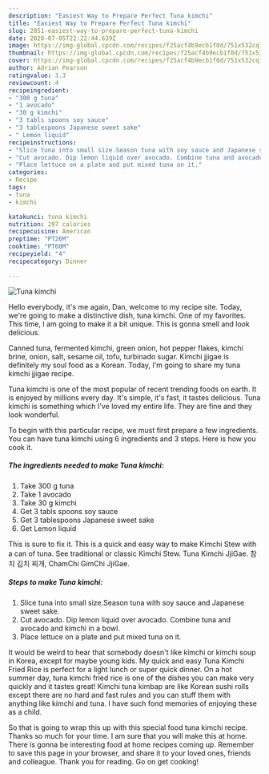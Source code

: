 ```yaml
---
description: "Easiest Way to Prepare Perfect Tuna kimchi"
title: "Easiest Way to Prepare Perfect Tuna kimchi"
slug: 2851-easiest-way-to-prepare-perfect-tuna-kimchi
date: 2020-07-05T22:22:44.639Z
image: https://img-global.cpcdn.com/recipes/f25acf4b9ecb1f0d/751x532cq70/tuna-kimchi-recipe-main-photo.jpg
thumbnail: https://img-global.cpcdn.com/recipes/f25acf4b9ecb1f0d/751x532cq70/tuna-kimchi-recipe-main-photo.jpg
cover: https://img-global.cpcdn.com/recipes/f25acf4b9ecb1f0d/751x532cq70/tuna-kimchi-recipe-main-photo.jpg
author: Adrian Pearson
ratingvalue: 3.3
reviewcount: 4
recipeingredient:
- "300 g tuna"
- "1 avocado"
- "30 g kimchi"
- "3 tabls spoons soy sauce"
- "3 tablespoons Japanese sweet sake"
- " Lemon liquid"
recipeinstructions:
- "Slice tuna into small size.Season tuna with soy sauce and Japanese sweet sake."
- "Cut avocado. Dip lemon liquid over avocado. Combine tuna and avocado and kimchi in a bowl."
- "Place lettuce on a plate and put mixed tuna on it."
categories:
- Recipe
tags:
- tuna
- kimchi

katakunci: tuna kimchi 
nutrition: 297 calories
recipecuisine: American
preptime: "PT26M"
cooktime: "PT60M"
recipeyield: "4"
recipecategory: Dinner

---
```



![Tuna kimchi](https://img-global.cpcdn.com/recipes/f25acf4b9ecb1f0d/751x532cq70/tuna-kimchi-recipe-main-photo.jpg)

Hello everybody, it's me again, Dan, welcome to my recipe site. Today, we're going to make a distinctive dish, tuna kimchi. One of my favorites. This time, I am going to make it a bit unique. This is gonna smell and look delicious.

Canned tuna, fermented kimchi, green onion, hot pepper flakes, kimchi brine, onion, salt, sesame oil, tofu, turbinado sugar. Kimchi jjigae is definitely my soul food as a Korean. Today, I&#39;m going to share my tuna kimchi jjigae recipe.

Tuna kimchi is one of the most popular of recent trending foods on earth. It is enjoyed by millions every day. It's simple, it's fast, it tastes delicious. Tuna kimchi is something which I've loved my entire life. They are fine and they look wonderful.


To begin with this particular recipe, we must first prepare a few ingredients. You can have tuna kimchi using 6 ingredients and 3 steps. Here is how you cook it.

<!--inarticleads1-->

##### The ingredients needed to make Tuna kimchi:

1. Take 300 g tuna
1. Take 1 avocado
1. Take 30 g kimchi
1. Get 3 tabls spoons soy sauce
1. Get 3 tablespoons Japanese sweet sake
1. Get  Lemon liquid


This is sure to fix it. This is a quick and easy way to make Kimchi Stew with a can of tuna. See traditional or classic Kimchi Stew. Tuna Kimchi JjiGae. 참치 김치 찌개, ChamChi GimChi JjiGae. 

<!--inarticleads2-->

##### Steps to make Tuna kimchi:

1. Slice tuna into small size.Season tuna with soy sauce and Japanese sweet sake.
1. Cut avocado. Dip lemon liquid over avocado. Combine tuna and avocado and kimchi in a bowl.
1. Place lettuce on a plate and put mixed tuna on it.


It would be weird to hear that somebody doesn&#39;t like kimchi or kimchi soup in Korea, except for maybe young kids. My quick and easy Tuna Kimchi Fried Rice is perfect for a light lunch or super quick dinner. On a hot summer day, tuna kimchi fried rice is one of the dishes you can make very quickly and it tastes great! Kimchi tuna kimbap are like Korean sushi rolls except there are no hard and fast rules and you can stuff them with anything like kimchi and tuna. I have such fond memories of enjoying these as a child. 

So that is going to wrap this up with this special food tuna kimchi recipe. Thanks so much for your time. I am sure that you will make this at home. There is gonna be interesting food at home recipes coming up. Remember to save this page in your browser, and share it to your loved ones, friends and colleague. Thank you for reading. Go on get cooking!
